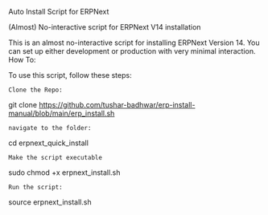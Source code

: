 Auto Install Script for ERPNext

(Almost) No-interactive script for ERPNext V14 installation

This is an almost no-interactive script for installing ERPNext Version 14. You can set up either development or production with very minimal interaction.
How To:

To use this script, follow these steps:

    Clone the Repo:

git clone https://github.com/tushar-badhwar/erp-install-manual/blob/main/erp_install.sh

    navigate to the folder:

cd erpnext_quick_install

    Make the script executable

sudo chmod +x erpnext_install.sh

    Run the script:

source erpnext_install.sh
